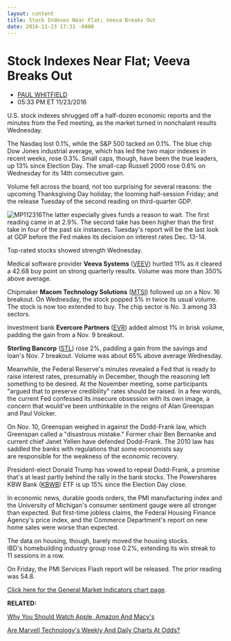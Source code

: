 ```yaml
---
layout: content
title: Stock Indexes Near Flat; Veeva Breaks Out
date: 2016-11-23 17:33 -0800
---
```



Stock Indexes Near Flat; Veeva Breaks Out
==========================================




* [PAUL WHITFIELD](https://www.investors.com/author/whitfieldp/ "Posts by PAUL WHITFIELD")
* 05:33 PM ET 11/23/2016




U.S. stock indexes shrugged off a half-dozen economic reports and the minutes from the Fed meeting, as the market turned in nonchalant results Wednesday.


The Nasdaq lost 0.1%, while the S&P 500 tacked on 0.1%. The blue chip Dow Jones industrial average, which has led the two major indexes in recent weeks, rose 0.3%. Small caps, though, have been the true leaders, up 13% since Election Day. The small-cap Russell 2000 rose 0.6% on Wednesday for its 14th consecutive gain.


Volume fell across the board, not too surprising for several reasons: the upcoming Thanksgiving Day holiday; the looming half-session Friday; and the release Tuesday of the second reading on third-quarter GDP.


![MP112316](https://www.investors.com/wp-content/uploads/2016/11/MP112316-206x300.png)The latter especially gives funds a reason to wait. The first reading came in at 2.9%. The second take has been higher than the first take in four of the past six instances. Tuesday's report will be the last look at GDP before the Fed makes its decision on interest rates Dec. 13-14.


Top-rated stocks showed strength Wednesday.


Medical software provider **Veeva Systems** ([VEEV](https://research.investors.com/quote.aspx?symbol=VEEV)) hurtled 11% as it cleared a 42.68 buy point on strong quarterly results. Volume was more than 350% above average.


Chipmaker **Macom Technology Solutions** ([MTSI](https://research.investors.com/quote.aspx?symbol=MTSI)) followed up on a Nov. 16 breakout. On Wednesday, the stock popped 5% in twice its usual volume. The stock is now too extended to buy. The chip sector is No. 3 among 33 sectors.


Investment bank **Evercore Partners** ([EVR](https://research.investors.com/quote.aspx?symbol=EVR)) added almost 1% in brisk volume, padding the gain from a Nov. 9 breakout.


**Sterling Bancorp** ([STL](https://research.investors.com/quote.aspx?symbol=STL)) rose 2%, padding a gain from the savings and loan's Nov. 7 breakout. Volume was about 65% above average Wednesday.


Meanwhile, the Federal Reserve's minutes revealed a Fed that is ready to raise interest rates, presumably in December, though the reasoning left something to be desired. At the November meeting, some participants "argued that to preserve credibility" rates should be raised. In a few words, the current Fed confessed its insecure obsession with its own image, a concern that would've been unthinkable in the reigns of Alan Greenspan and Paul Volcker.


On Nov. 10, Greenspan weighed in against the Dodd-Frank law, which Greenspan called a "disastrous mistake." Former chair Ben Bernanke and current chief Janet Yellen have defended Dodd-Frank. The 2010 law has saddled the banks with regulations that some economists say are responsible for the weakness of the economic recovery.


President-elect Donald Trump has vowed to repeal Dodd-Frank, a promise that's at least partly behind the rally in the bank stocks. The Powershares KBW Bank ([KBWB](https://research.investors.com/quote.aspx?symbol=KBWB)) ETF is up 15% since the Election Day close.


In economic news, durable goods orders, the PMI manufacturing index and the University of Michigan's consumer sentiment gauge were all stronger than expected. But first-time jobless claims, the Federal Housing Finance Agency's price index, and the Commerce Department's report on new home sales were worse than expected.


The data on housing, though, barely moved the housing stocks. IBD's homebuilding industry group rose 0.2%, extending its win streak to 11 sessions in a row.


On Friday, the PMI Services Flash report will be released. The prior reading was 54.8.


[Click here for the General Market Indicators chart page](https://www.investors.com/wp-content/uploads/2016/11/IBD2311153444GMI.pdf).


**RELATED:**


[Why You Should Watch Apple, Amazon And Macy's](https://www.investors.com/videos/why-you-should-watch-apple-amazon-macys-e-l-f-beauty/)


[Are Marvell Technology's Weekly And Daily Charts At Odds?](https://www.investors.com/stock-lists/stock-spotlight/are-marvell-technologys-daily-and-weekly-charts-at-odds/)




